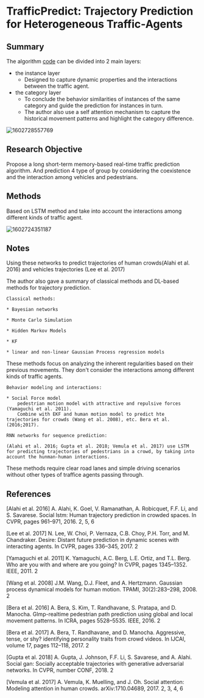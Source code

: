#  TrafficPredict: Trajectory Prediction for Heterogeneous Traffic-Agents 

## Summary
The algorithm [code](https://github.com/huang-xx/TrafficPredict) can be divided into 2 main layers:

* the instance layer
  * Designed to capture dynamic properties and the interactions between the traffic agent. 
* the  category layer 
  * To conclude the behavior similarities of instances of the same category and guide the prediction for instances in turn.
  * The author also use a self attention mechanism to capture the historical movement patterns and highlight the category difference. 

![1602728557769](C:\Users\11849\AppData\Roaming\Typora\typora-user-images\1602728557769.png)

## Research Objective 
Propose a long short-term memory-based real-time traffic prediction algorithm. And prediction 4 type of group by considering the coexistence and the interaction among vehicles and pedestrians.

## Methods
Based on LSTM method and take into account the interactions among different kinds of traffic agent. 

![1602724351187](C:\Users\11849\AppData\Roaming\Typora\typora-user-images\1602724351187.png)

## Notes

Using these networks to predict trajectories of human crowds(Alahi et al. 2016) and vehicles trajectories (Lee et al. 2017) 

The author also gave a summary of classical methods and DL-based methods for trajectory prediction.

```
Classical methods:

* Bayesian networks

* Monte Carlo Simulation 

* Hidden Markov Models

* KF

* linear and non-linear Gaussian Process regression models 
```
These methods focus on analyzing the inherent regularities based on their previous movements. They don't consider the interactions among different kinds of traffic agents. 

```
Behavior modeling and interactions:

* Social Force model
	pedestrian motion model with attractive and repulsive forces (Yamaguchi et al. 2011).
	Combine with EKF and human motion model to predict hte trajectories for crowds (Wang et al. 2008), etc. Bera et al. (2016;2017).
```

```
RNN networks for sequence prediction:

(Alahi et al. 2016; Gupta et al. 2018; Vemula et al. 2017) use LSTM for predicting trajectories of pedestrians in a crowd, by taking into account the hunman-human interactions.
```
These methods require clear road lanes and simple driving scenarios without other types of traffice agents passing through. 

## References
[Alahi et al. 2016] A. Alahi, K. Goel, V. Ramanathan, A. Robicquet, F.F. Li, and S. Savarese. Social lstm: Human trajectory prediction in crowded spaces. In CVPR, pages 961–971, 2016. 2, 5, 6  

[Lee et al. 2017] N. Lee, W. Choi, P. Vernaza, C.B. Choy, P.H. Torr, and M. Chandraker. Desire: Distant future prediction in dynamic scenes with interacting agents. In CVPR, pages 336–345, 2017. 2 

[Yamaguchi et al. 2011] K. Yamaguchi, A.C. Berg, L.E. Ortiz, and T.L. Berg. Who are you with and where are you going? In CVPR, pages 1345–1352. IEEE, 2011. 2 

[Wang et al. 2008] J.M. Wang, D.J. Fleet, and A. Hertzmann. Gaussian process dynamical models for human motion. TPAMI, 30(2):283–298, 2008. 2 

[Bera et al. 2016] A. Bera, S. Kim, T. Randhavane, S. Pratapa, and D. Manocha. Glmp-realtime pedestrian path prediction using global and local movement patterns. In ICRA, pages 5528–5535. IEEE, 2016. 2 

[Bera et al. 2017] A. Bera, T. Randhavane, and D. Manocha. Aggressive, tense, or shy? identifying personality traits from crowd videos. In IJCAI, volume 17, pages 112–118, 2017. 2 

[Gupta et al. 2018] A. Gupta, J. Johnson, F.F. Li, S. Savarese, and A. Alahi. Social gan: Socially acceptable trajectories with generative adversarial networks. In CVPR, number CONF, 2018. 2  

[Vemula et al. 2017] A. Vemula, K. Muelling, and J. Oh. Social attention: Modeling attention in human crowds. arXiv:1710.04689, 2017. 2, 3, 4, 6 